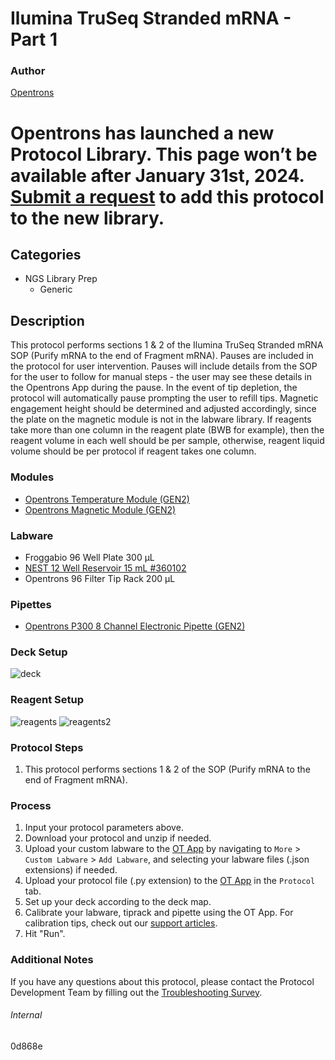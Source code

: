 # Ilumina TruSeq Stranded mRNA - Part 1

### Author
[Opentrons](https://opentrons.com/)



# Opentrons has launched a new Protocol Library. This page won’t be available after January 31st, 2024. [Submit a request](https://docs.google.com/forms/d/e/1FAIpQLSdYYp9QCKow4nn0KlCVsMS3HX0eJ0N9O7-erajKvcpT0lWbSg/viewform) to add this protocol to the new library.

## Categories
* NGS Library Prep
	* Generic


## Description
This protocol performs sections 1 & 2 of the Ilumina TruSeq Stranded mRNA SOP (Purify mRNA to the end of Fragment mRNA). Pauses are included in the protocol for user intervention. Pauses will include details from the SOP for the user to follow for manual steps - the user may see these details in the Opentrons App during the pause. In the event of tip depletion, the protocol will automatically pause prompting the user to refill tips. Magnetic engagement height should be determined and adjusted accordingly, since the plate on the magnetic module is not in the labware library. If reagents take more than one column in the reagent plate (BWB for example), then the reagent volume in each well should be per sample, otherwise, reagent liquid volume should be per protocol if reagent takes one column.


### Modules
* [Opentrons Temperature Module (GEN2)](https://shop.opentrons.com/temperature-module-gen2/)
* [Opentrons Magnetic Module (GEN2)](https://shop.opentrons.com/magnetic-module-gen2/)


### Labware
* Froggabio 96 Well Plate 300 µL
* [NEST 12 Well Reservoir 15 mL #360102](http://www.cell-nest.com/page94?_l=en&product_id=102)
* Opentrons 96 Filter Tip Rack 200 µL


### Pipettes
* [Opentrons P300 8 Channel Electronic Pipette (GEN2)](https://shop.opentrons.com/8-channel-electronic-pipette/)


### Deck Setup
![deck](https://opentrons-protocol-library-website.s3.amazonaws.com/custom-README-images/0d868e/pt1/Screen+Shot+2022-12-12+at+4.09.37+PM.png)


### Reagent Setup
![reagents](https://opentrons-protocol-library-website.s3.amazonaws.com/custom-README-images/0d868e/pt1/Screen+Shot+2022-12-12+at+4.10.20+PM.png)
![reagents2](https://opentrons-protocol-library-website.s3.amazonaws.com/custom-README-images/0d868e/pt1/Screen+Shot+2022-12-12+at+4.10.11+PM.png)


### Protocol Steps
1. This protocol performs sections 1 & 2 of the SOP (Purify mRNA to the end of Fragment mRNA).


### Process
1. Input your protocol parameters above.
2. Download your protocol and unzip if needed.
3. Upload your custom labware to the [OT App](https://opentrons.com/ot-app) by navigating to `More` > `Custom Labware` > `Add Labware`, and selecting your labware files (.json extensions) if needed.
4. Upload your protocol file (.py extension) to the [OT App](https://opentrons.com/ot-app) in the `Protocol` tab.
5. Set up your deck according to the deck map.
6. Calibrate your labware, tiprack and pipette using the OT App. For calibration tips, check out our [support articles](https://support.opentrons.com/en/collections/1559720-guide-for-getting-started-with-the-ot-2).
7. Hit "Run".


### Additional Notes
If you have any questions about this protocol, please contact the Protocol Development Team by filling out the [Troubleshooting Survey](https://protocol-troubleshooting.paperform.co/).


###### Internal
0d868e
